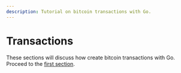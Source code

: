 ```yaml
---
description: Tutorial on bitcoin transactions with Go.
---
```


# Transactions

These sections will discuss how create bitcoin transactions with Go. Proceed to the [first section](../transfer-coin-simple).
